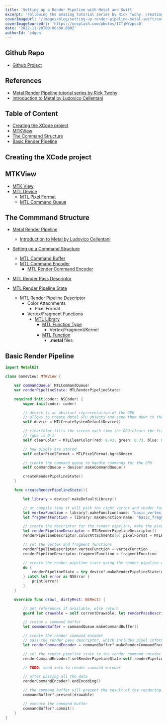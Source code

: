 ```yaml
---
title: 'Setting up a Render Pipeline with Metal and Swift'
excerpt: 'Following the amazing tutorial series by Rick Twohy, creating a basic macos app project in xcode using Swift and Storyboards. Utilizing the Metal Kit library to access the Metal APIs to render 3D graphics, initializing the basic components to setup the render pipeline and start outputing 3D graphics on the screen.'
coverImageUrl: '/images/blog/setting-up-render-pipeline-metal-swift/cover.jpg'
coverImageSourceUrl: 'https://unsplash.com/photos/ICTjWYzpoc0'
date: '2022-11-28T00:00:00.000Z'
authorId: 'z4gon'
---
```


## Github Repo

-   [Github Project](https://github.com/z4gon/swift-metal-game-engine)

## References

-   [Metal Render Pipeline tutorial series by Rick Twohy](https://www.youtube.com/playlist?list=PLEXt1-oJUa4BVgjZt9tK2MhV_DW7PVDsg)
-   [Introduction to Metal by Ludovico Cellentani](https://lcellentani.github.io/post/metal_introduction/)

## Table of Content

-   [Creating the XCode project](#creating-the-xcode-project)
-   [MTKView](#mtkview)
-   [The Command Structure](#the-command-structure)
-   [Basic Render Pipeline](#basic-render-pipeline)

## Creating the XCode project

## MTKView

-   [MTK View](https://developer.apple.com/documentation/metalkit/mtkview)
-   [MTL Device](https://developer.apple.com/documentation/metal/mtldevice)
    -   [MTL Pixel Format](https://developer.apple.com/documentation/metal/mtlpixelformat)
    -   [MTL Command Queue](https://developer.apple.com/documentation/metal/mtlcommandqueue)

## The Commmand Structure

-   [Metal Render Pipeline](https://developer.apple.com/documentation/metal/using_a_render_pipeline_to_render_primitives)

    -   [Introduction to Metal by Ludovico Cellentani](https://lcellentani.github.io/post/metal_introduction/)

-   [Setting up a Command Structure](https://developer.apple.com/documentation/metal/gpu_devices_and_work_submission/setting_up_a_command_structure)
    -   [MTL Command Buffer](https://developer.apple.com/documentation/metal/mtlcommandbuffer)
    -   [MTL Command Encoder](https://developer.apple.com/documentation/metal/mtlcommandencoder)
        -   [MTL Render Command Encoder](https://developer.apple.com/documentation/metal/mtlrendercommandencoder)
-   [MTL Render Pass Descriptor](https://developer.apple.com/documentation/metal/mtlrenderpassdescriptor)
-   [MTL Render Pipeline State](https://developer.apple.com/documentation/metal/mtlrenderpipelinestate)
    -   [MTL Render Pipeline Descriptor](https://developer.apple.com/documentation/metal/mtlrenderpipelinedescriptor)
        -   Color Attachments
            -   Pixel Format
        -   Vertex/Fragment Functions
            -   [MTL Library](https://developer.apple.com/documentation/metal/mtllibrary)
                -   [MTL Function Type](https://developer.apple.com/documentation/metal/mtlfunctiontype)
                    -   Vertex/Fragment/Kernel
                -   [MTL Function](https://developer.apple.com/documentation/metal/mtlfunction)
                    -   **.metal** files

## Basic Render Pipeline

```swift
import MetalKit

class GameView: MTKView {

    var commandQueue: MTLCommandQueue!
    var renderPipelineState: MTLRenderPipelineState!

    required init(coder: NSCoder) {
        super.init(coder: coder)

        // device is an abstract representation of the GPU
        // allows to create Metal GPU objects and send them down to the GPU
        self.device = MTLCreateSystemDefaultDevice()

        // clearColor fills the screen each time the GPU clears the frame (60 times per second at 60 fps)
        // rgba is 0-1
        self.clearColor = MTLClearColor(red: 0.43, green: 0.73, blue: 0.35, alpha: 1.0)

        // how pixels are stored
        self.colorPixelFormat = MTLPixelFormat.bgra8Unorm

        // create the command queue to handle commands for the GPU
        self.commandQueue = device?.makeCommandQueue()

        createRenderPipelineState()
    }

    func createRenderPipelineState(){

        let library = device?.makeDefaultLibrary()

        // at compile time it will pick the right vertex and shader functions by matching the names
        let vertexFunction = library?.makeFunction(name: "basic_vertex_shader")
        let fragmentFunction = library?.makeFunction(name: "basic_fragment_shader")

        // create the descriptor for the render pipeline, make the pixel format match the device
        let renderPipelineDescriptor = MTLRenderPipelineDescriptor()
        renderPipelineDescriptor.colorAttachments[0].pixelFormat = MTLPixelFormat.bgra8Unorm

        // set the vertex and fragment functions
        renderPipelineDescriptor.vertexFunction = vertexFunction
        renderPipelineDescriptor.fragmentFunction = fragmentFunction

        // create the render pipeline state using the render pipeline descriptor
        do {
            renderPipelineState = try device?.makeRenderPipelineState(descriptor: renderPipelineDescriptor)
        } catch let error as NSError {
            print(error)
        }
    }

    override func draw(_ dirtyRect: NSRect) {

        // get references if available, else return
        guard let drawable = self.currentDrawable, let renderPassDescriptor = self.currentRenderPassDescriptor else { return }

        // cretae a command buffer
        let commandBuffer = commandQueue.makeCommandBuffer()

        // create the render command encoder
        // pass the render pass descriptor, which includes pixel information and destination buffers
        let renderCommandEncoder = commandBuffer?.makeRenderCommandEncoder(descriptor: renderPassDescriptor)

        // set the render pipeline state to the render command encoder
        renderCommandEncoder?.setRenderPipelineState(self.renderPipelineState)

        // TODO: send info to render command encoder

        // after passing all the data
        renderCommandEncoder?.endEncoding()

        // the command buffer will present the result of the rendering when it's done
        commandBuffer?.present(drawable)

        // execute the command buffer
        commandBuffer?.commit()
    }
}
```

